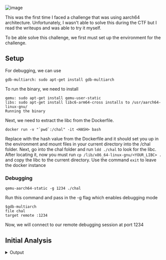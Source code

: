 ![image](https://github.com/fyrepaw13/ctf_writeups/assets/62428064/821f9720-c70c-4f8e-b171-361268854f69)

This was the first time I faced a challenge that was using aarch64 architecture. Unfortunately, I wasn't able to solve this during the CTF but I read the writeups and was able to try it myself.

To be able solve this challenge, we first must set up the environment for the challenge.

## Setup

For debugging, we can use 

```
gdb-multiarch: sudo apt-get install gdb-multiarch
```

To run the binary, we need to install

```
qemu: sudo apt-get install qemu-user-static
libs: sudo apt-get install libc6-arm64-cross installs to /usr/aarch64-linux-gnu/
Running the binary
```

Next, we need to extract the libc from the Dockerfile.

```
docker run -v "`pwd`:/chal" -it <HASH> bash
```

Replace <HASH> with the hash value from the Dockerfile and it should set you up in the environment and mount files in your current directory into the /chal folder. Next, go into the chal folder and run `ldd ./chal` to look for the libc. After locating it, now you must run `cp /lib/x86_64-linux-gnu/<YOUR_LIBC> .` and copy the libc to the current directory. Use the command `exit` to leave the docker instance

### Debugging

```
qemu-aarch64-static -g 1234 ./chal
```

Run this command and pass in the -g flag which enables debugging mode

```
$gdb-multiarch
file chal
target remote :1234
```

Now, we will connect to our remote debugging session at port 1234


## Initial Analysis

<details>
<summary>Output</summary>
  
```c
undefined8 main(void)

{
  int iVar1;
  int local_c;
  long local_8;
  
  local_8 = ___stack_chk_guard;
  setup(&__stack_chk_guard,0);
  iVar1 = puts(
              "Hello! \nWelcome to ARMs and Legs, here for all of your literal and metaphorical need s!"
              );
  print_menu(iVar1);
  __isoc99_scanf(&DAT_00400d08,&local_c);
  if (local_c == 1) {
    iVar1 = puts(
                "So, you\'d like to purchase an ARM...are you worthy enough to purchase such an appe ndage?"
                );
    iVar1 = worthyness_tester(iVar1);
    if (iVar1 == 0) {
      get_address();
      feedback();
    }
    else {
      puts("Close, but no cigar. Maybe try a Leg?");
    }
  }
  else if (local_c == 2) {
    iVar1 = puts(
                "So, you\'d like to purchase a Leg...are you worthy enough to purchase such an appen dage?!"
                );
    iVar1 = worthyness_tester(iVar1);
    if (iVar1 == 0) {
      get_address();
      feedback();
    }
    else {
      puts("Close, but no cigar. Maybe try an ARM?");
    }
  }
  if (local_8 - ___stack_chk_guard == 0) {
    return 0;
  }
                    /* WARNING: Subroutine does not return */
  __stack_chk_fail(&__stack_chk_guard,0,0,local_8 - ___stack_chk_guard);
}
```

</details>

